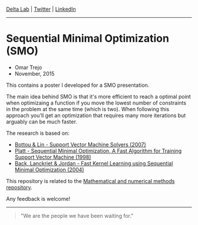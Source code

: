 
[Delta Lab](https://links.deltalab.ai/website) | [Twitter](https://links.deltalab.ai/twitter) | [LinkedIn](https://links.deltalab.ai/linkedin)

---

# Sequential Minimal Optimization (SMO)

- Omar Trejo
- November, 2015

This contains a poster I developed for a SMO presentation.

The main idea behind SMO is that it's more efficient to reach a optimal point
when optimizaing a function if you move the lowest number of constraints in the
problem at the same time (which is two). When following this approach you'll get
an optimization that requires many more iterations but arguably can be much
faster.

The research is based on:

- [Bottou & Lin - Support Vector Machine Solvers (2007)](https://www.csie.ntu.edu.tw/~cjlin/papers/bottou_lin.pdf)
- [Platt - Sequential Minimal Optimization, A Fast Algorithm for Training Support Vector Machine (1998)](https://www.microsoft.com/en-us/research/wp-content/uploads/2016/02/tr-98-14.pdf)
- [Back, Lanckriet & Jordan - Fast Kernel Learning using Sequential Minimal Optimization (2004)](http://www.di.ens.fr/~fbach/CSD-04-1307.pdf)

This repository is related to the [Mathematical and numerical methods repository](https://github.com/otrenav/mmn).

Any feedback is welcome!

---

> "We are the people we have been waiting for."
